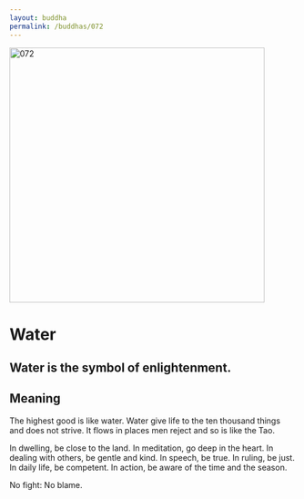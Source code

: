 ```yaml
---
layout: buddha
permalink: /buddhas/072
---
```


<div class="uk-text-center">
<img src="{{"/assets/img/buddhas/buddha-072.jpg" | relative_url}}" alt="072"  width="448" height="448"></div>

# Water

## Water is the symbol of enlightenment.

## Meaning

The highest good is like water.
Water give life to the ten thousand things and does not strive.
It flows in places men reject and so is like the Tao.

In dwelling, be close to the land.
In meditation, go deep in the heart.
In dealing with others, be gentle and kind.
In speech, be true.
In ruling, be just.
In daily life, be competent.
In action, be aware of the time and the season.

No fight: No blame.
